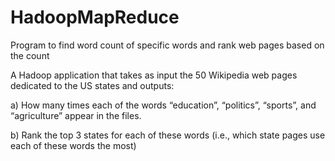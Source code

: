 # HadoopMapReduce
Program to find word count of specific words and rank web pages based on the count

A Hadoop application that takes as input the 50 Wikipedia web pages dedicated to the US states and outputs: 

a) How many times each of the words “education”, “politics”, “sports”, and “agriculture” appear in the files. 

b) Rank the top 3 states for each of these words (i.e., which state pages use each of these words the most)
